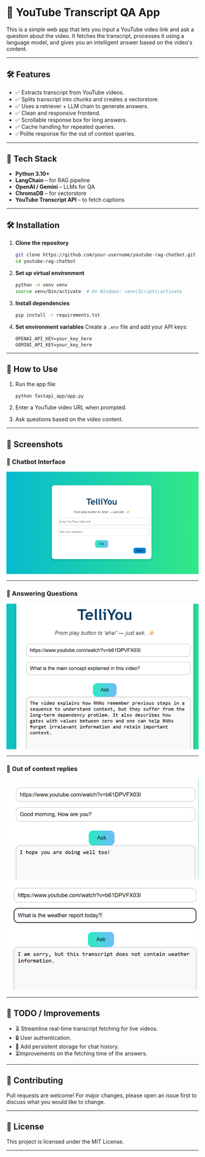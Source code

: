 # 🎥 YouTube Transcript QA App

This is a simple web app that lets you input a YouTube video link and ask a question about the video. It fetches the transcript, processes it using a language model, and gives you an intelligent answer based on the video's content.

---

## 🛠️ Features
- ✅ Extracts transcript from YouTube videos.
- ✅ Splits transcript into chunks and creates a vectorstore.
- ✅ Uses a retriever + LLM chain to generate answers.
- ✅ Clean and responsive frontend.
- ✅ Scrollable response box for long answers.
- ✅ Cache handling for repeated queries.
- ✅Polite response for the out of context queries.

---
## 🧠 Tech Stack

- **Python 3.10+**
- **LangChain** – for RAG pipeline
- **OpenAI / Gemini** – LLMs for QA
- **ChromaDB** – for vectorstore
- **YouTube Transcript API** – to fetch captions

---
## 🛠️ Installation

1. **Clone the repository**
   ```bash
   git clone https://github.com/your-username/youtube-rag-chatbot.git
   cd youtube-rag-chatbot
   ```

2. **Set up virtual environment**
   ```bash
   python -m venv venv
   source venv/bin/activate  # On Windows: venv\Scripts\activate
   ```

3. **Install dependencies**
   ```bash
   pip install -r requirements.txt
   ```

4. **Set environment variables**
   Create a `.env` file and add your API keys:
   ```
   OPENAI_API_KEY=your_key_here
   GEMINI_API_KEY=your_key_here
   ```

---

## 🧪 How to Use

1. Run the app file:
   ```bash
   python fastapi_app/app.py
   ```

2. Enter a YouTube video URL when prompted.

3. Ask questions based on the video content.

---

## 📸 Screenshots

### 🔹 Chatbot Interface
![Home Page](./images/Home%20page.png) 

---
### 🔹 Answering Questions
![Chat Output](./images/answer.png)

---
### 🔹 Out of context replies
![A Polite reply for out of context questions](images/reply.png)
![Another exmaple for the out of context question](images/wrong%20question.png)

---


## 🧹 TODO / Improvements

- ⏳ Streamline real-time transcript fetching for live videos.
- 🔒 User authentication.
- 💾 Add persistent storage for chat history.
- ⏳Improvements on the fetching time of the answers.

---

## 🤝 Contributing

Pull requests are welcome! For major changes, please open an issue first to discuss what you would like to change.

---

## 📜 License

This project is licensed under the MIT License.

---

